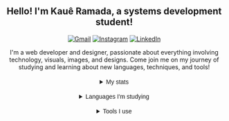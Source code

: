 <div align="center">
    <h2>Hello! I'm Kauê Ramada, a systems development student!</h2>

  <a href="mailto:kaueramada06@gmail.com"><img src="https://img.shields.io/badge/Gmail-D14836?style=for-the-badge&logo=gmail&logoColor=white" alt="Gmail"></a>
  <a href="https://www.instagram.com/KaueRamada"><img src="https://img.shields.io/badge/Instagram-E4405F?style=for-the-badge&logo=instagram&logoColor=white" alt="Instagram"></a>
  <a href="linkedin.com/in/kauê-ramada-1692872a4"><img src="https://img.shields.io/badge/LinkedIn-0077B5?style=for-the-badge&logo=linkedin&logoColor=white" alt="LinkedIn"></a>
</div>
<div align="center">
    I'm a web developer and designer, passionate about everything involving technology, visuals, images, and designs. Come join me on my journey of studying and learning about new languages, techniques, and tools!
</div>
<div>
  <br>

<details align="center">
<summary><samp style="font-family: Arial;">My stats</samp></summary><br>
    <img height=160em src="https://github-readme-stats.vercel.app/api?username=KaueAnjos&show_icons=true&locale=en&bg_color=292929ff&title_color=ff0000&icon_color=9b0318ff&text_color=fff&hide_border=true"/>
    <img  height=160em src="https://github-readme-streak-stats.herokuapp.com/?user=KaueAnjos&sideNums=ffffff&sideLabels=fff&dates=ffffff&background=292929ff&ring=red&fire=red&&currStreakLabel=red&hide_border=true&currStreakNum=ffffff"/>
    <img height=160em src="https://github-readme-stats.vercel.app/api/top-langs?username=KaueAnjos&show_icons=true&locale=en&layout=compact&bg_color=292929ff&title_color=ff0000&text_color=fff&hide_border=true">
</details>
<br>
<details align="center">
<summary><samp style="font-family: Arial;">Languages I'm studying</samp></summary><br>
    <img src="https://img.shields.io/badge/HTML5-E34F26?style=for-the-badge&logo=html5&logoColor=white">
    <img src="https://img.shields.io/badge/CSS3-1572B6?style=for-the-badge&logo=css3&logoColor=white">
    <img src="https://img.shields.io/badge/Bootstrap-563D7C?style=for-the-badge&logo=bootstrap&logoColor=white">
    <img src="https://img.shields.io/badge/JavaScript-F7DF1E?style=for-the-badge&logo=javascript&logoColor=black">
    <img src="https://img.shields.io/badge/PHP-777BB4?style=for-the-badge&logo=php&logoColor=white">
    <img src="https://img.shields.io/badge/MySQL-005C84?style=for-the-badge&logo=mysql&logoColor=white">
    <img src="https://img.shields.io/badge/Python-3776AB?style=for-the-badge&logo=python&logoColor=white">
    <img src="https://img.shields.io/badge/Java-ED8B00?style=for-the-badge&logo=openjdk&logoColor=white">

</details>
<br>
<details align="center">
<summary><samp style="font-family: Arial;">Tools I use</samp></summary><br>
    <img src="https://img.shields.io/badge/Visual_Studio_Code-0078D4?style=for-the-badge&logo=visual%20studio%20code&logoColor=white">
    <img src="https://img.shields.io/badge/Eclipse-2C2255?style=for-the-badge&logo=eclipse&logoColor=white">
    <img src="https://img.shields.io/badge/Adobe%20Photoshop-31A8FF?style=for-the-badge&logo=Adobe%20Photoshop&logoColor=black">
    <img src="https://img.shields.io/badge/Adobe%20after%20affects-CF96FD?style=for-the-badge&logo=Adobe%20after%20effects&logoColor=393665">
    <img src="https://img.shields.io/badge/Adobe%20Illustrator-FF9A00?style=for-the-badge&logo=adobe%20illustrator&logoColor=black">
    <img src="https://img.shields.io/badge/GitHub-100000?style=for-the-badge&logo=github&logoColor=white">
    <img src="https://img.shields.io/badge/GIT-E44C30?style=for-the-badge&logo=git&logoColor=white">

</details>
</div>
